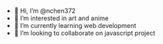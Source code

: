 - 👋 Hi, I’m @nchen372
- 👀 I’m interested in art and anime
- 🌱 I’m currently learning web development 
- 💞️ I’m looking to collaborate on javascript project

<!---
nchen372/nchen372 is a ✨ special ✨ repository because its `README.md` (this file) appears on your GitHub profile.
You can click the Preview link to take a look at your changes.
--->
